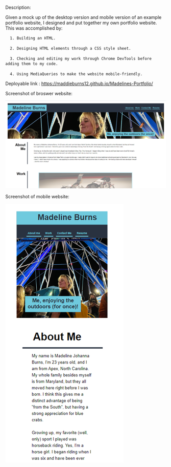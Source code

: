 Description: 

Given a mock up of the desktop version and mobile version of an example portfolio website, I designed and put together my own portfolio website. This was accomplished by:
      
      1. Building an HTML.
      
      2. Designing HTML elements through a CSS style sheet. 
      
      3. Checking and editing my work through Chrome DevTools before adding them to my code.
      
      4. Using MediaQueries to make the website mobile-friendly.
      
      


Deployable link : https://maddieburns12.github.io/Madelines-Portfolio/


Screenshot of broswer website: 

![screenshot-readme](./assets/images/Screenshot%202022-06-16%20224220.png)




Screenshot of mobile website: 

![sceenshot-readme](./assets/images/Screenshot%202022-06-16%20224249.png)